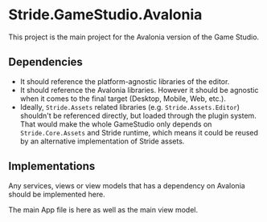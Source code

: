 # Stride.GameStudio.Avalonia

This project is the main project for the Avalonia version of the Game Studio.

## Dependencies

* It should reference the platform-agnostic libraries of the editor.
* It should reference the Avalonia libraries. 
  However it should be agnostic when it comes to the final target (Desktop, Mobile, Web, etc.).
* Ideally, `Stride.Assets` related libraries (e.g. `Stride.Assets.Editor`) shouldn't be referenced directly, but loaded through the plugin system.
  That would make the whole GameStudio only depends on `Stride.Core.Assets` and Stride runtime, which means it could be reused by an alternative implementation of Stride assets.

## Implementations

Any services, views or view models that has a dependency on Avalonia should be implemented here.

The main App file is here as well as the main view model.
